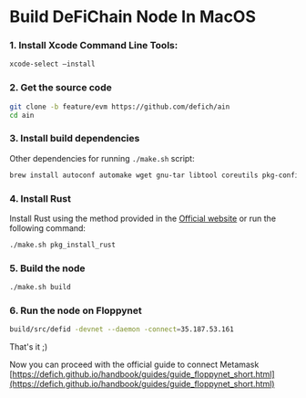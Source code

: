 # Build DeFiChain Node In MacOS

### 1. Install Xcode Command Line Tools:

```bash
xcode-select –install
```
### 2. Get the source code

```bash
git clone -b feature/evm https://github.com/defich/ain
cd ain
```

### 3. Install build dependencies

Other dependencies for running `./make.sh` script:
```bash
brew install autoconf automake wget gnu-tar libtool coreutils pkg-config
```

### 4. Install Rust

Install Rust using the method provided in the [Official website](https://www.rust-lang.org/tools/install) or run the following command:
```bash
./make.sh pkg_install_rust
```

### 5. Build the node

```bash
./make.sh build
```

### 6. Run the node on Floppynet

```bash
build/src/defid -devnet --daemon -connect=35.187.53.161
```

That's it ;)

Now you can proceed with the official guide to connect Metamask [https://defich.github.io/handbook/guides/guide_floppynet_short.html](https://defich.github.io/handbook/guides/guide_floppynet_short.html)



